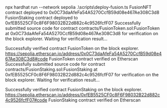 npx hardhat run --network sepolia .\scripts\deploy-fusion.ts
FusionNFT contract deployed to 0x0C73daAfeFa54A5270CcfB59d08e467Ae308C3d8
FusionStaking contract deployed to 0xfEB5525CF0c8F6F98032B22d882c4c9526fcfF07
Successfully submitted source code for contract
contracts/FusionToken.sol:FusionToken at 0x0C73daAfeFa54A5270CcfB59d08e467Ae308C3d8
for verification on the block explorer. Waiting for verification result...

Successfully verified contract FusionToken on the block explorer.
https://sepolia.etherscan.io/address/0x0C73daAfeFa54A5270CcfB59d08e467Ae308C3d8#code
FusionToken contract verified on Etherscan
Successfully submitted source code for contract
contracts/FusionStaking.sol:FusionStaking at 0xfEB5525CF0c8F6F98032B22d882c4c9526fcfF07
for verification on the block explorer. Waiting for verification result...

Successfully verified contract FusionStaking on the block explorer.
https://sepolia.etherscan.io/address/0xfEB5525CF0c8F6F98032B22d882c4c9526fcfF07#code
FusionStaking contract verified on Etherscan